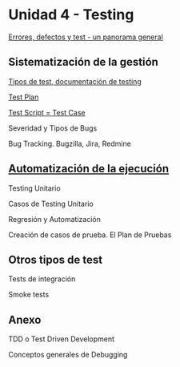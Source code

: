 # Unidad 4 - Testing

[Errores, defectos y test - un panorama general](./testing-panorama.md)

## Sistematización de la gestión
[Tipos de test, documentación de testing](./sistematizacion/tipos-documentacion.md)

[Test Plan](./sistematizacion/test-plan.md)

[Test Script = Test Case](./sistematizacion/test-case.md)

Severidad y Tipos de Bugs

Bug Tracking. Bugzilla, Jira, Redmine

## [Automatización de la ejecución](./automatizacion-ejecucion.md)
Testing Unitario

Casos de Testing Unitario

Regresión y Automatización

Creación de casos de prueba. El Plan de Pruebas

## Otros tipos de test
Tests de integración

Smoke tests

## Anexo
TDD o Test Driven Development

Conceptos generales de Debugging

